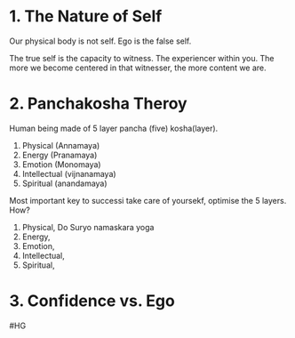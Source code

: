 # 1. The Nature of Self

Our physical body is not self. 
Ego is the false self. 

The true self is the capacity to witness. 
The experiencer within you.
The more we become centered in that witnesser, the more content we are.
# 2. Panchakosha Theroy

Human being made of 5 layer pancha (five) kosha(layer).
1. Physical (Annamaya)
2. Energy (Pranamaya)
3. Emotion (Monomaya)
4. Intellectual (vijnanamaya)
5. Spiritual (anandamaya)

Most important key to successi take care of yoursekf, optimise the 5 layers. How?
1. Physical, Do Suryo namaskara yoga
2. Energy,
3. Emotion,
4. Intellectual,
5. Spiritual,

# 3. Confidence vs. Ego

#HG